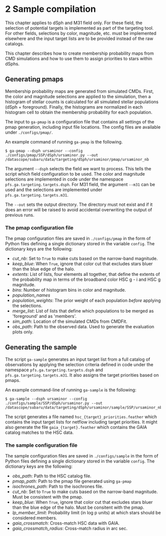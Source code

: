# 2 Sample compilation

This chapter applies to dSph and M31 field only. For these field, the selection of potential targets is implemented as part of the targeting tool. For other fields, selections by color, magnitude, etc. must be implemented elsewhere and the input target lists are to be provided instead of the raw catalogs.

This chapter describes how to create membership probability maps from CMD simulations and how to use them to assign priorities to stars within dSphs.

## Generating pmaps

Membership probability maps are generated from simulated CMDs. First, the color and magnitude selections are applied to the simulation, then a histogram of stellar counts is calculated for all simulated stellar populations (dSph + foreground). Finally, the histograms are normalized in each histogram cell to obtain the membership probability for each population.

The input to `ga-pmap` is a configuration file that contains all settings of the pmap generation, including input file locations. The config files are available under `./configs/pmap/`.

An example command of running `ga-pmap` is the following.

    $ ga-pmap --dsph ursaminor --config ./configs/pmap/SSP/dSph/ursaminor.py --out /datascope/subaru/data/targeting/dSph/ursaminor/pmap/ursaminor_nb

The argument `--dsph` selects the field we want to process. This tells the script which field configuration to be used. The color and magnitude selections are implemented in code under the namespace `pfs.ga.targeting.targets.dsph`. For M31 field, the argument `--m31` can be used and the selections are implemented under `pfs.ga.targeting.targets.m31`.

The `--out` sets the output directory. The directory must not exist and if it does an error will be raised to avoid accidental overwriting the output of previous runs.

### The pmap configuration file

The pmap configuration files are saved in `./configs/pmap` in the form of Python files defining a single dictionary stored in the variable `config`. The dictionary keys are the following:

* *cut_nb*: Set to `True` to make cuts based on the narrow-band magnitude.
* *keep_blue*: When `True`, ignore that color cut that excludes stars bluer than the blue edge of the halo.
* *extents*: List of lists, four elements all together, that define the extents of the probability map in terms of the broadband color HSC g - i and HSC g magnitude.
* *bins*: Number of histogram bins in color and magnitude.
* *population_names*
* *population_weights*: The prior weight of each population _before_ applying the selections.
* *merge_list*: List of lists that define which populations to be merged as 'foreground' and as 'members'.
* *sim_path*: Location of the simulated CMDs from CMDFit.
* *obs_path*: Path to the observed data. Used to generate the evaluation plots only.

## Generating the sample

The script `ga-sample` generates an input target list from a full catalog of observations by applying the selection criteria defined in code under the namespace `pfs.ga.targeting.targets.dsph` and `pfs.ga.targeting.targets.m31`. It also assigns the target priorities based on pmaps.

An example command-line of running `ga-sample` is the following:

    $ ga-sample --dsph ursaminor --config ./configs/sample/SSP/dSph/ursaminor.py --out /datascope/subaru/data/targeting/dSph/ursaminor/sample/SSP/ursaminor_nb

The script generates a file named `hsc_{target}_priorities.feather` which contains the input target lists for netflow including target priorities. It might also generate the file `gaia_{target}.feather` which contains the GAIA catalog matches to the HSC data.

### The sample configuration file

The sample configuration files are saved in `./configs/sample` in the form of Python files defining a single dictionary stored in the variable `config`. The dictionary keys are the following:

* *obs_path*: Path to the HSC catalog file.
* *pmap_path*: Path to the pmap file generated using `ga-pmap`
* *isochrones_path*: Path to the isochrones file.
* *cut_nb*: Set to `True` to make cuts based on the narrow-band magnitude. Must be consistent with the pmap.
* *keep_blue*: When `True`, ignore that color cut that excludes stars bluer than the blue edge of the halo. Must be consitent with the pmap.
* *lp_member_limit*: Probability limit (in log p units) at which stars should be considered members.
* *gaia_crossmatch*: Cross-match HSC data with GAIA.
* *gaia_crossmatch_radius*: Cross-match radius in arc sec.